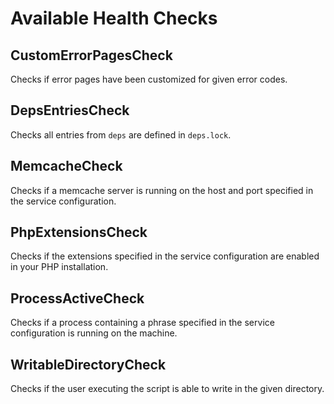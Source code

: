 # Available Health Checks #

## CustomErrorPagesCheck ##

Checks if error pages have been customized for given error codes.

## DepsEntriesCheck ##

Checks all entries from `deps` are defined in `deps.lock`.

## MemcacheCheck ##

Checks if a memcache server is running on the host and port specified in the service configuration.

## PhpExtensionsCheck ##

Checks if the extensions specified in the service configuration are enabled in your PHP installation.

## ProcessActiveCheck ##

Checks if a process containing a phrase specified in the service configuration is running on the machine.

## WritableDirectoryCheck ##

Checks if the user executing the script is able to write in the given directory.
